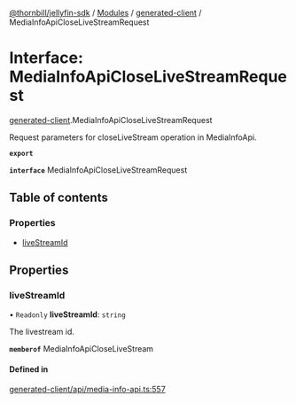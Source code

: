 [@thornbill/jellyfin-sdk](../README.md) / [Modules](../modules.md) / [generated-client](../modules/generated_client.md) / MediaInfoApiCloseLiveStreamRequest

# Interface: MediaInfoApiCloseLiveStreamRequest

[generated-client](../modules/generated_client.md).MediaInfoApiCloseLiveStreamRequest

Request parameters for closeLiveStream operation in MediaInfoApi.

**`export`**

**`interface`** MediaInfoApiCloseLiveStreamRequest

## Table of contents

### Properties

- [liveStreamId](generated_client.MediaInfoApiCloseLiveStreamRequest.md#livestreamid)

## Properties

### liveStreamId

• `Readonly` **liveStreamId**: `string`

The livestream id.

**`memberof`** MediaInfoApiCloseLiveStream

#### Defined in

[generated-client/api/media-info-api.ts:557](https://github.com/thornbill/jellyfin-sdk-typescript/blob/c65c42e/src/generated-client/api/media-info-api.ts#L557)
